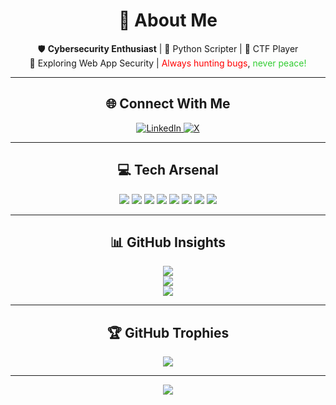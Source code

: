 <!-- Center-aligned content using HTML tags where needed -->

<h1 align="center">💫 About Me</h1>
<p align="center">
🛡️ <b>Cybersecurity Enthusiast</b> | 🐍 Python Scripter | 🧠 CTF Player <br>
🔎 Exploring Web App Security | <span style="color:red;">Always hunting bugs</span>, <span style="color:limegreen;">never peace!</span>
</p>

---

<h2 align="center">🌐 Connect With Me</h2>

<p align="center">
  <a href="https://www.linkedin.com/in/reshamchaudhari">
    <img src="https://img.shields.io/badge/LinkedIn-%230077B5.svg?style=for-the-badge&logo=linkedin&logoColor=white" alt="LinkedIn" />
  </a>
  <a href="https://x.com/ReshamC57635353">
    <img src="https://img.shields.io/badge/X-black.svg?style=for-the-badge&logo=X&logoColor=white" alt="X" />
  </a>
</p>

---

<h2 align="center">💻 Tech Arsenal</h2>

<p align="center">
  <img src="https://img.shields.io/badge/C++-%2300599C.svg?style=for-the-badge&logo=c%2B%2B&logoColor=white" />
  <img src="https://img.shields.io/badge/Python-3670A0?style=for-the-badge&logo=python&logoColor=ffdd54" />
  <img src="https://img.shields.io/badge/Objective--C-%233A95E3.svg?style=for-the-badge&logo=apple&logoColor=white" />
  <img src="https://img.shields.io/badge/PowerShell-%235391FE.svg?style=for-the-badge&logo=powershell&logoColor=white" />
  <img src="https://img.shields.io/badge/Windows%20Terminal-%234D4D4D.svg?style=for-the-badge&logo=windows-terminal&logoColor=white" />
  <img src="https://img.shields.io/badge/AWS-%23FF9900.svg?style=for-the-badge&logo=amazon-aws&logoColor=white" />
  <img src="https://img.shields.io/badge/Anaconda-%2344A833.svg?style=for-the-badge&logo=anaconda&logoColor=white" />
  <img src="https://img.shields.io/badge/MySQL-4479A1.svg?style=for-the-badge&logo=mysql&logoColor=white" />
</p>

---

<h2 align="center">📊 GitHub Insights</h2>

<p align="center">
  <img src="https://github-readme-stats.vercel.app/api?username=skrullrc&theme=tokyonight&hide_border=false&include_all_commits=false&count_private=false" /><br>
  <img src="https://nirzak-streak-stats.vercel.app/?user=skrullrc&theme=tokyonight&hide_border=false" /><br>
  <img src="https://github-readme-stats.vercel.app/api/top-langs/?username=skrullrc&theme=tokyonight&hide_border=false&layout=compact" />
</p>

---

<h2 align="center">🏆 GitHub Trophies</h2>

<p align="center">
  <img src="https://github-profile-trophy.vercel.app/?username=skrullrc&theme=radical&no-frame=false&no-bg=false&margin-w=10" />
</p>

---

<p align="center">
  <img src="https://visitcount.itsvg.in/api?id=skrullrc&icon=0&color=4" />
</p>

<!-- Proudly crafted with cyber vibes 😎 -->
<!-- Made with ❤️ & 💻 by Resham -->
